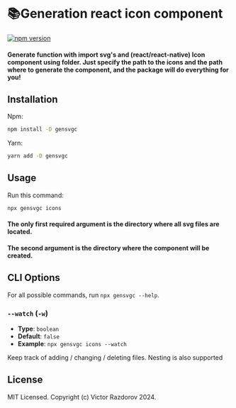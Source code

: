 # 📚Generation react icon component

[![npm version](https://img.shields.io/npm/v/gensvgc.svg?style=flat)](https://www.npmjs.com/package/gensvgc)

#### Generate function with import svg's and (react/react-native) Icon component using folder. Just specify the path to the icons and the path where to generate the component, and the package will do everything for you!

## Installation

Npm:
```bash
npm install -D gensvgc
```

Yarn:
```bash
yarn add -D gensvgc
```

## Usage

Run this command:
```bash
npx gensvgc icons
```

#### The only first required argument is the directory where all svg files are located. 
#### The second argument is the directory where the component will be created.


## CLI Options

For all possible commands, run `npx gensvgc --help`.

### `--watch` (`-w`)

- **Type**: `boolean`
- **Default**: `false`
- **Example**: `npx gensvgc icons --watch`

Keep track of adding / changing / deleting files. Nesting is also supported

## License

MIT Licensed. Copyright (c) Victor Razdorov 2024.
